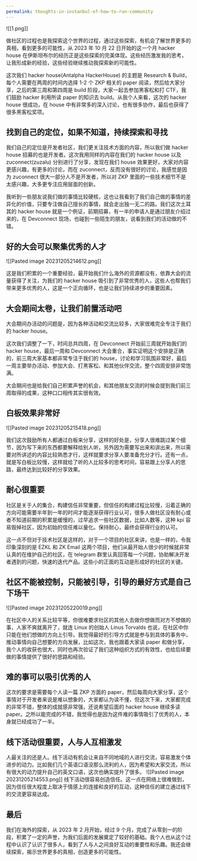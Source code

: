 ```yaml
---
permalink: thoughts-in-instanbul-of-how-to-run-community
---
```


![[1.png]]

做社区的过程也是我探索这个世界的过程，通过这些探索，有机会了解世界更多的真相，看到更多的可能性，从 2023 年 10 月 22 日开始的这一个月 hacker house 在伊斯坦布尔的经历正是这些探索的完美体现。这些经历激发我的思考，让我形成新的经验，这些经验继续推动我探索新的可能性。

这次我们 hacker house(Antalpha HackerHouse) 的主题是 Research & Build，每个人需要在两周的时间内选择 1-2 个 ZKP 相关的 paper 阅读，然后给大家分享，之后的第三周和第四周是 build 阶段，大家一起去参加黑客松和打 CTF，我们鼓励 hacker 利用所读 paper 的知识去 build。从我个人来看，这次的 hacker house 很成功，在 house 中有非常多的深入讨论，也有很多协作，最后也获得了很多黑客松奖项。

## 找到自己的定位，如果不知道，持续探索和寻找

我们自己的定位是开发者社区，我们更关注技术方面的内容，所以我们做 hacker house 招募的也是开发者。这次我用同样的内容在我们的 hacker house 以及 zuconnect(zuzalu) 分别进行了分享，发现在我们 house 效果更好，大家对内容更感兴趣，有更多的讨论，而在 zuconnect，反而没有很好的讨论，我感觉是因为 zuconnect 很大一部分人不是开发者，所以对 ZKP 里面的一些技术细节不是太感兴趣，大多更专注应用层面的创新。

我听到一些朋友说我们做的事情比较硬核，这也让我看到了我们自己做的事情的差异化的价值，只要专注做自己擅长的事情，就会走出独一无二的路。我们这次土耳其的 hacker house 就是一个例证，前期招募，有一半的申请人是通过朋友介绍过来的，在 Devconnect 现场，也碰到一些陌生的朋友，说看到我们的活动做的不错。

## 好的大会可以聚集优秀的人才

![[Pasted image 20231205214612.png]]

这是我们积累的一个重要经验，最开始我们什么海外的资源都没有，依靠大会的流量获得了关注，为我们的 hacker house 吸引到了非常优秀的人，这些人也帮我们带来更多优秀的人，这是一个正向循环，也是让我们持续进步的重要因素。

## 大会期间太卷，让我们前置活动吧

大会期间办活动的问题是，因为各种活动和交流比较多，大家很难完全专注于我们的 hacker house。

这次我们调整了一下，时间总共四周，在 Devconnect 开始前三周就开始我们的 hacker house，最后一周和 Devconnect 大会重合，事实证明这个安排是正确的，前三周大家基本都非常专注于我们的 house，讨论和学习氛围非常好，最后一周主要举办活动、参加大会、打黑客松、和其他伙伴交流，整个四周安排非常饱满。

大会期间也是给我们自己积累声誉的机会，和其他朋友交流的时候会提到我们前三周取得的成果，这种口口相传其实很有效。

## 白板效果非常好

![[Pasted image 20231205215418.png]]

我们这次鼓励所有人都通过白板来分享，这样的好处是，分享人很难跳过某个细节，因为写下来的东西都要解释给别人听，另外因为需要写出来和讲出来，所以需要对所讲述的内容比较熟悉才行，这样就要求分享人要准备充分才行。还有一点，就是写白板比较慢，这样就给了听的人比较多的思考时间，容易跟上分享人的思路，最终达到比较好的分享效果。

## 耐心很重要

社区是关于人的集合，构建信任非常重要，但信任的构建过程比较慢，沿着正确的方向可能需要半年到一年的时间才能逐渐获得行业认可，很多人做社区没有耐心或者不知道前期的积累是缓慢的，过早追求一些社区数据，比如人数等，这种 kpi 容易毁掉社区，因为初始的信任难以量化。保持耐心，最终会获得行业的认可。

这一点不但对于技术社区是这样的，对于一个项目的社区来讲，也是一样的，令我印象深刻的是 EZKL 和 ZK Email 这两个项目，他们从最开始人很少的时候就非常认真的在维护自己的社区，在 telegram 群里认真回答每一个问题，协助解决开发者遇到的问题，快速的迭代产品。这些小的正面的互动是形成好的社区的关键。

## 社区不能被控制，只能被引导，引导的最好方式是自己下场干

![[Pasted image 20231205220019.png]]

在社区中人的关系比较平等，你很难要求社区的其他人去做你想做而对方不想做的事，人家不爽就离开了，就连 Linux 的创始人 Linus Torvalds 也说，在社区中你只能在他们想做的方向上引导。我觉得最好的引导方式就是参与到具体的事务中，推动事情向自己想要的方向发展，比如这次，我也跟着大家读 paper 和做分享，我个人的收获也很大，同时也再次验证了我们这种组织方式的有效性，也给后续要做的事情提供了很好的思路和经验。

## 难的事可以吸引优秀的人

这次的要求是需要每个人读一篇 ZKP 方面的 paper，然后每周向大家分享，这个事情对于开发者来说是难以想象的，大家都认为读不懂，但这次下来，大家都完成的非常不错，整体的成就感非常强，还说希望后面的 hacker house 继续多读 paper。之所以能完成的不错，我觉得也是因为这件难的事情吸引了优秀的人，本身就已经成功了一半。

## 线下活动很重要，人与人互相激发

人最关注的还是人。线下活动有机会让来自不同地域的人进行交流，容易激发个体进步的动力。比如我们几个英语口语没那么流利的人，因为希望和大家交流，所以有很大的动力提升自己的英文口语，这次也确实提升了很多。
![[Pasted image 20231205214553.png]]
线下活动很容易创造信任。这一点在网络上很难做到，因为信任很大程度上取决于情感上的连接和良好的互动，这种信任的建立通过线下的交流更容易达成。

## 最后

我们在海外的探索，从 2023 年 2 月开始，经过 9 个月，完成了从零到一的阶段，积累了一定的声誉，为我们后面的发展奠定了较好的基础。我个人也从这个过程中认识了认识了很多人，看到了人与人之间良好互动的重要性和乐趣。我还会继续探索，揭示世界更多的真相，创造更多的可能性。
